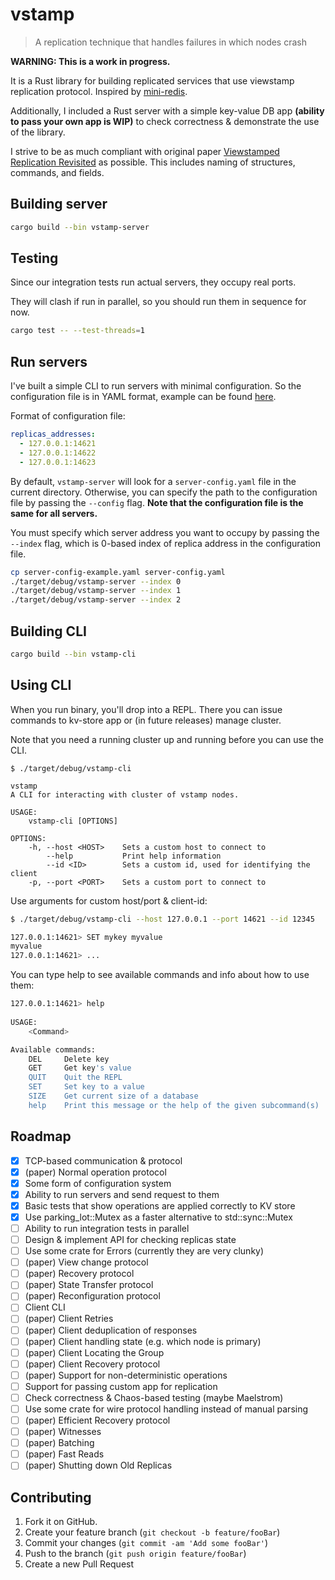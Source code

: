 # vstamp
> A replication technique that handles failures in which nodes crash

**WARNING: This is a work in progress.**

It is a Rust library for building replicated services that use viewstamp replication protocol.
Inspired by [mini-redis](https://github.com/tokio-rs/mini-redis/).

Additionally, I included a Rust server with a simple key-value DB app **(ability to pass your own app is WIP)** to check correctness & demonstrate the use of the library.

I strive to be as much compliant with original paper [Viewstamped Replication Revisited](https://pmg.csail.mit.edu/papers/vr-revisited.pdf) as possible.
This includes naming of structures, commands, and fields.

## Building server

```sh
cargo build --bin vstamp-server
```

## Testing

Since our integration tests run actual servers, they occupy real ports.

They will clash if run in parallel, so you should run them in sequence for now.

```sh
cargo test -- --test-threads=1
```

## Run servers

I've built a simple CLI to run servers with minimal configuration.
So the configuration file is in YAML format, example can be found [here](server-config-example.yaml).

Format of configuration file:

```yaml
replicas_addresses:
  - 127.0.0.1:14621
  - 127.0.0.1:14622
  - 127.0.0.1:14623
```

By default, `vstamp-server` will look for a `server-config.yaml` file in the current directory.
Otherwise, you can specify the path to the configuration file by passing the `--config` flag.
**Note that the configuration file is the same for all servers.**

You must specify which server address you want to occupy by passing the `--index` flag, which is 0-based index of replica address in the configuration file.
    
```sh
cp server-config-example.yaml server-config.yaml
./target/debug/vstamp-server --index 0
./target/debug/vstamp-server --index 1
./target/debug/vstamp-server --index 2
```

## Building CLI

```sh
cargo build --bin vstamp-cli
```

## Using CLI

When you run binary, you'll drop into a REPL. There you can issue commands to kv-store app or (in future releases) manage cluster.

Note that you need a running cluster up and running before you can use the CLI.

```shell
$ ./target/debug/vstamp-cli

vstamp 
A CLI for interacting with cluster of vstamp nodes.

USAGE:
    vstamp-cli [OPTIONS]

OPTIONS:
    -h, --host <HOST>    Sets a custom host to connect to
        --help           Print help information
        --id <ID>        Sets a custom id, used for identifying the client
    -p, --port <PORT>    Sets a custom port to connect to

```

Use arguments for custom host/port & client-id:
```sh
$ ./target/debug/vstamp-cli --host 127.0.0.1 --port 14621 --id 12345

127.0.0.1:14621> SET mykey myvalue
myvalue
127.0.0.1:14621> ...
```

You can type help to see available commands and info about how to use them:

```sh
127.0.0.1:14621> help
 
USAGE:
    <Command>

Available commands:
    DEL     Delete key
    GET     Get key's value
    QUIT    Quit the REPL
    SET     Set key to a value
    SIZE    Get current size of a database
    help    Print this message or the help of the given subcommand(s)

```

## Roadmap

- [x] TCP-based communication & protocol
- [x] (paper) Normal operation protocol
- [x] Some form of configuration system
- [x] Ability to run servers and send request to them
- [x] Basic tests that show operations are applied correctly to KV store
- [x] Use parking_lot::Mutex as a faster alternative to std::sync::Mutex
- [ ] Ability to run integration tests in parallel
- [ ] Design & implement API for checking replicas state
- [ ] Use some crate for Errors (currently they are very clunky)
- [ ] (paper) View change protocol
- [ ] (paper) Recovery protocol
- [ ] (paper) State Transfer protocol
- [ ] (paper) Reconfiguration protocol
- [ ] Client CLI
- [ ] (paper) Client Retries
- [ ] (paper) Client deduplication of responses
- [ ] (paper) Client handling state (e.g. which node is primary)
- [ ] (paper) Client Locating the Group
- [ ] (paper) Client Recovery protocol
- [ ] (paper) Support for non-deterministic operations
- [ ] Support for passing custom app for replication
- [ ] Check correctness & Chaos-based testing (maybe Maelstrom)
- [ ] Use some crate for wire protocol handling instead of manual parsing
- [ ] (paper) Efficient Recovery protocol
- [ ] (paper) Witnesses
- [ ] (paper) Batching
- [ ] (paper) Fast Reads
- [ ] (paper) Shutting down Old Replicas

## Contributing

1. Fork it on GitHub.
2. Create your feature branch (`git checkout -b feature/fooBar`)
3. Commit your changes (`git commit -am 'Add some fooBar'`)
4. Push to the branch (`git push origin feature/fooBar`)
5. Create a new Pull Request

